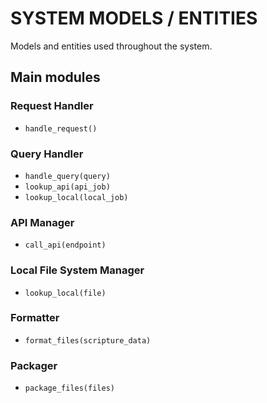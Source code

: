 # SYSTEM MODELS / ENTITIES

Models and entities used throughout the system.

## Main modules

### Request Handler

- `handle_request()`


### Query Handler

- `handle_query(query)`
- `lookup_api(api_job)`
- `lookup_local(local_job)`


### API Manager

- `call_api(endpoint)`


### Local File System Manager

- `lookup_local(file)`


### Formatter

- `format_files(scripture_data)`


### Packager

- `package_files(files)`
